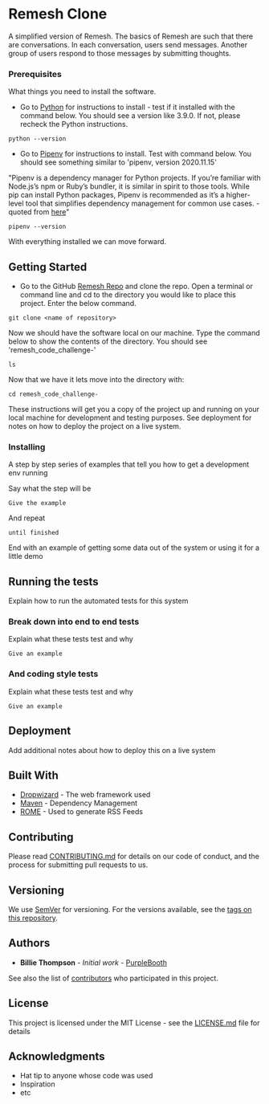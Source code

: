 # Remesh Clone

A simplified version of Remesh. The basics of Remesh are such that there are conversations. In each conversation, users send messages. Another group of users respond to those messages by submitting thoughts.

### Prerequisites

What things you need to install the software.
* Go to [Python](https://www.python.org/) for instructions to install - test if it installed with the command below. You should see a version like 3.9.0. If not, please recheck the Python instructions. 
```
python --version 
```
* Go to [Pipenv](https://pipenv.pypa.io/en/latest/install/#id2) for instructions to install. Test with command below. You should see something similar to 'pipenv, version 2020.11.15'

"Pipenv is a dependency manager for Python projects. If you’re familiar with Node.js’s npm or Ruby’s bundler, it is similar in spirit to those tools. While pip can install Python packages, Pipenv is recommended as it’s a higher-level tool that simplifies dependency management for common use cases. -quoted from [here](https://pipenv.pypa.io/en/latest/install/#id2)"

```
pipenv --version 
```
With everything installed we can move forward. 

## Getting Started

* Go to the GitHub [Remesh Repo](https://github.com/Kevinwclark/remesh_code_challenge-) and clone the repo. Open a terminal or command line and cd to the directory you would like to place this project. Enter the below command. 

```
git clone <name of repository>
```
Now we should have the software local on our machine. Type the command below to show the contents of the directory. You should see 'remesh_code_challenge-'
```
ls
```
Now that we have it lets move into the directory with:
```
cd remesh_code_challenge-
```

These instructions will get you a copy of the project up and running on your local machine for development and testing purposes. See deployment for notes on how to deploy the project on a live system.


### Installing

A step by step series of examples that tell you how to get a development env running

Say what the step will be

```
Give the example
```

And repeat

```
until finished
```

End with an example of getting some data out of the system or using it for a little demo

## Running the tests

Explain how to run the automated tests for this system

### Break down into end to end tests

Explain what these tests test and why

```
Give an example
```

### And coding style tests

Explain what these tests test and why

```
Give an example
```

## Deployment

Add additional notes about how to deploy this on a live system

## Built With

* [Dropwizard](http://www.dropwizard.io/1.0.2/docs/) - The web framework used
* [Maven](https://maven.apache.org/) - Dependency Management
* [ROME](https://rometools.github.io/rome/) - Used to generate RSS Feeds

## Contributing

Please read [CONTRIBUTING.md](https://gist.github.com/PurpleBooth/b24679402957c63ec426) for details on our code of conduct, and the process for submitting pull requests to us.

## Versioning

We use [SemVer](http://semver.org/) for versioning. For the versions available, see the [tags on this repository](https://github.com/your/project/tags). 

## Authors

* **Billie Thompson** - *Initial work* - [PurpleBooth](https://github.com/PurpleBooth)

See also the list of [contributors](https://github.com/your/project/contributors) who participated in this project.

## License

This project is licensed under the MIT License - see the [LICENSE.md](LICENSE.md) file for details

## Acknowledgments

* Hat tip to anyone whose code was used
* Inspiration
* etc
